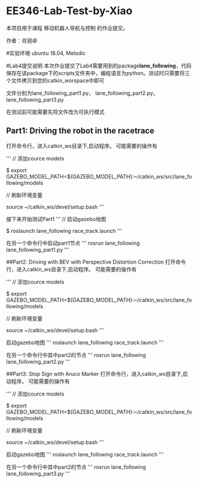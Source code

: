 # EE346-Lab-Test-by-Xiao
本项目用于课程 移动机器人导航与控制 的作业提交。

作者：肖锐卓

#实验环境
ubuntu 18.04, Melodic

#Lab4提交说明
本次作业提交了Lab4需要用到的package**lane_following**，代码保存在该package下的scripts文件夹中，编程语言为python。测试时只需要将三个文件拷贝到您的catkin_worspace中即可 

文件分别为lane_following_part1.py， lane_following_part2.py， lane_following_part3.py

在测试前可能需要先将文件改为可执行模式

## Part1: Driving the robot in the racetrace
打开命令行，进入catkin_ws目录下,启动程序。
可能需要的操作有

'''
// 添加cource models

$ export GAZEBO_MODEL_PATH=${GAZEBO_MODEL_PATH}:~/catkin_ws/src/lane_following/models

// 刷新环境变量

source ~/catkin_ws/devel/setup.bash
'''

接下来开始测试Part1
'''
// 启动gazebo地图

$ roslaunch lane_following race_track.launch
'''

在另一个命令行中启动part1节点
'''
rosrun lane_following lane_following_part1.py
'''

##Part2: Driving with BEV with Perspective Distortion Correction
打开命令行，进入catkin_ws目录下,启动程序。
可能需要的操作有

'''
// 添加cource models

$ export GAZEBO_MODEL_PATH=${GAZEBO_MODEL_PATH}:~/catkin_ws/src/lane_following/models

// 刷新环境变量

source ~/catkin_ws/devel/setup.bash
'''

启动gazebo地图
'''
roslaunch lane_following race_track.launch
'''

在另一个命令行中其中part2的节点
'''
rosrun lane_following lane_following_part2.py
'''


##Part3: Stop Sign with Aruco Marker
打开命令行，进入catkin_ws目录下,启动程序。
可能需要的操作有

'''
// 添加cource models

$ export GAZEBO_MODEL_PATH=${GAZEBO_MODEL_PATH}:~/catkin_ws/src/lane_following/models

// 刷新环境变量

source ~/catkin_ws/devel/setup.bash
'''

启动gazebo地图
'''
roslaunch lane_following race_track.launch
'''

在另一个命令行中其中part2的节点
'''
rosrun lane_following lane_following_part3.py
'''



